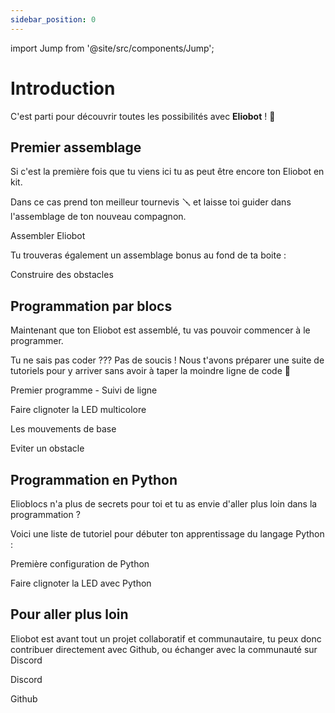```yaml
---
sidebar_position: 0
---
```


import Jump from '@site/src/components/Jump';



# Introduction

C'est parti pour découvrir toutes les possibilités avec **Eliobot** ! 🤗

## Premier assemblage

Si c'est la première fois que tu viens ici tu as peut être encore ton Eliobot en kit.

Dans ce cas prend ton meilleur tournevis 🪛 et laisse toi guider dans l'assemblage de ton nouveau compagnon.

<Jump to="tutorial/eliobot-assembly">Assembler Eliobot</Jump>

Tu trouveras également un assemblage bonus au fond de ta boite :

<Jump to="tutorial/gates-assembly">Construire des obstacles</Jump>


## Programmation par blocs

Maintenant que ton Eliobot est assemblé, tu vas pouvoir commencer à le programmer.

Tu ne sais pas coder ???
Pas de soucis ! Nous t'avons préparer une suite de tutoriels pour y arriver sans avoir à taper la moindre ligne de code 🤩

<Jump to="tutorial/elioblocs/first-program">Premier programme - Suivi de ligne</Jump>

<Jump to="tutorial/elioblocs/blink-led-elioblocs">Faire clignoter la LED multicolore</Jump>

<Jump to="tutorial/elioblocs/basic-movements-elioblocs">Les mouvements de base</Jump>

<Jump to="tutorial/elioblocs/avoid-obstacles-elioblocs">Eviter un obstacle</Jump>


## Programmation en Python

Elioblocs n'a plus de secrets pour toi et tu as envie d'aller plus loin dans la programmation ?

Voici une liste de tutoriel pour débuter ton apprentissage du langage Python :

<Jump to="tutorial/python/python-setup">Première configuration de Python</Jump>

<Jump to="tutorial/python/python-blink-led">Faire clignoter la LED avec Python</Jump>



## Pour aller plus loin

Eliobot est avant tout un projet collaboratif et communautaire, tu peux donc contribuer directement avec Github, ou échanger avec la communauté sur Discord

<Jump to="https://discord.com/invite/abq2t9vdMN">Discord</Jump>

<Jump to="https://github.com/Eliobot">Github</Jump>
